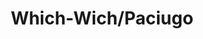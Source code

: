 ---
template: Post
title: Which-Wich/Paciugo
tags: Sandwiches, Gelato
category: National Chain
phone: 901-842-3663
website: https://www.whichwich.com/
services: drive-thru, carry-out, delivery (15 mile radius)
---